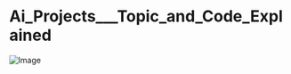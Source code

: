# Ai_Projects___Topic_and_Code_Explained
 
![Image](https://th.bing.com/th/id/OIP.ZLFMOh7WcEY6Pwveu_gI2gAAAA?rs=1&pid=ImgDetMain)








